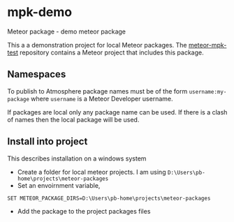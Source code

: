 # mpk-demo
Meteor package - demo meteor package

This a a demonstration project for local Meteor packages. The 
[meteor-mpk-test](https://github.com/patrickcberry/meteor-mpk-test) repository contains a
Meteor project that includes this package.

## Namespaces

To publish to Atmosphere package names must be of the form `username:my-package` where `username`
is a Meteor Developer username.

If packages are local only any package name can be used. If there is a clash of names then the local package
will be used.

## Install into project

This describes installation on a windows system

* Create a folder for local meteor projects. I am using `D:\Users\pb-home\projects\meteor-packages`
* Set an envoirnment variable, 
```
SET METEOR_PACKAGE_DIRS=D:\Users\pb-home\projects\meteor-packages
```
* Add the package to the project packages files

